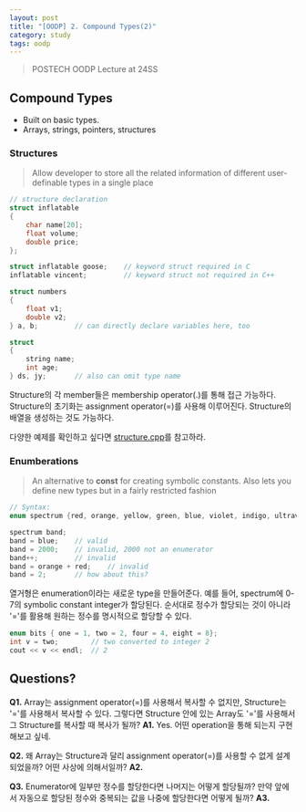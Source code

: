 ```yaml
---
layout: post
title: "[OODP] 2. Compound Types(2)"
category: study
tags: oodp
---
```


> POSTECH OODP Lecture at 24SS

## Compound Types
- Built on basic types.
- Arrays, strings, pointers, structures

### Structures
> Allow developer to store all the related information of different user-definable types in a single place
<!--more-->

```c++
// structure declaration
struct inflatable
{
    char name[20];
    float volume;
    double price;
};

struct inflatable goose;    // keyword struct required in C
inflatable vincent;         // keyword struct not required in C++

struct numbers
{
    float v1;
    double v2;
} a, b;         // can directly declare variables here, too

struct
{
    string name;
    int age;
} ds, jy;       // also can omit type name
```

Structure의 각 member들은 membership operator(.)를 통해 접근 가능하다.
Structure의 초기화는 assignment operator(=)를 사용해 이루어진다.
Structure의 배열을 생성하는 것도 가능하다.  

다양한 예제를 확인하고 싶다면 [structure.cpp]를 참고하라.

### Enumberations
> An alternative to **const** for creating symbolic constants. Also lets you define new types but in a fairly restricted fashion

```C++
// Syntax:
enum spectrum {red, orange, yellow, green, blue, violet, indigo, ultraviolet};

spectrum band;
band = blue;    // valid
band = 2000;    // invalid, 2000 not an enumerator
band++;         // invalid
band = orange + red;    // invalid
band = 2;       // how about this?
```

열거형은 enumeration이라는 새로운 type을 만들어준다. 예를 들어, spectrum에 0-7의 symbolic constant integer가 할당된다. 순서대로 정수가 할당되는 것이 아니라 '='를 활용해 원하는 정수를 명시적으로 할당할 수 있다.

```c++
enum bits { one = 1, two = 2, four = 4, eight = 8};
int v = two;        // two converted to integer 2
cout << v << endl;  // 2
```

## Questions?
**Q1.** Array는 assignment operator(=)를 사용해서 복사할 수 없지만, Structure는 '='를 사용해서 복사할 수 있다. 그렇다면 Structure 안에 있는 Array도 '='를 사용해서 그 Structure를 복사할 때 복사가 될까? 
**A1.** Yes. 어떤 operation을 통해 되는지 구현해보고 싶네.

**Q2.** 왜 Array는 Structure과 달리 assignment operator(=)를 사용할 수 없게 설계되었을까? 어떤 사상에 의해서일까?
**A2.** 

**Q3.** Enumerator에 일부만 정수를 할당한다면 나머지는 어떻게 할당될까? 만약 앞에서 자동으로 할당된 정수와 중복되는 값을 나중에 할당한다면 어떻게 될까?
**A3.** 


<!-- Links -->
[structure.cpp]: https://github.com/baejaeho18/code/blob/main/0-Education/cpp/DataTypes/CompoundTypes/structure.cpp
[enum.cpp]: https://github.com/baejaeho18/code/blob/main/0-Education/cpp/DataTypes/CompoundTypes/enum.cpp